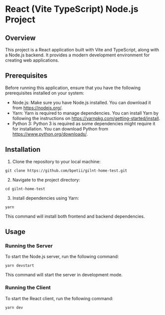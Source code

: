 # React (Vite TypeScript) Node.js Project


## Overview
This project is a React application built with Vite and TypeScript, along with a Node.js backend. It provides a modern development environment for creating web applications.

## Prerequisites
Before running this application, ensure that you have the following prerequisites installed on your system:

- Node.js: Make sure you have Node.js installed. You can download it from https://nodejs.org/.
- Yarn: Yarn is required to manage dependencies. You can install Yarn by following the instructions on https://yarnpkg.com/getting-started/install.
- Python 3: Python 3 is required as some dependencies might require it for installation. You can download Python from https://www.python.org/downloads/.

## Installation
1. Clone the repository to your local machine:
```
git clone https://github.com/bpetii/gilnt-home-test.git
```

2. Navigate to the project directory:
```
cd gilnt-home-test
```

3. Install dependencies using Yarn:
```
yarn
```

This command will install both frontend and backend dependencies.

## Usage

### Running the Server

To start the Node.js server, run the following command:

```
yarn devstart
```

This command will start the server in development mode.

### Running the Client

To start the React client, run the following command:
```
yarn dev
```